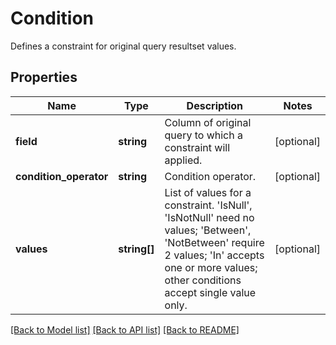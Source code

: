 # Condition

Defines a constraint for original query resultset values.

## Properties
Name | Type | Description | Notes
------------ | ------------- | ------------- | -------------
**field** | **string** | Column of original query to which a constraint will applied. | [optional] 
**condition_operator** | **string** | Condition operator. | [optional] 
**values** | **string[]** | List of values for a constraint. 'IsNull', 'IsNotNull' need no values; 'Between', 'NotBetween' require 2 values; 'In' accepts one or more values; other conditions accept single value only. | [optional] 

[[Back to Model list]](../README.md#documentation-for-models) [[Back to API list]](../README.md#documentation-for-api-endpoints) [[Back to README]](../README.md)


